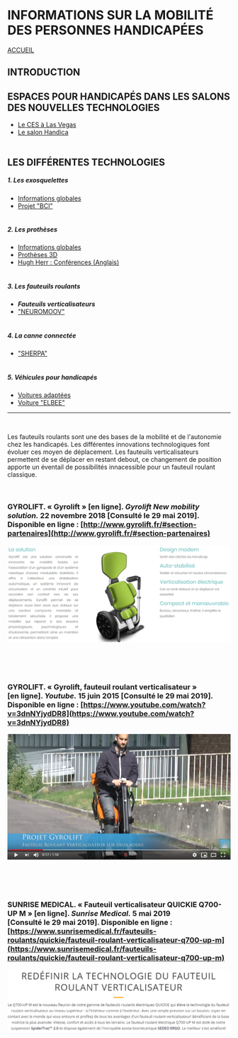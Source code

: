 # INFORMATIONS SUR LA MOBILITÉ DES PERSONNES HANDICAPÉES  
[ACCUEIL](index.md)
## INTRODUCTION  

## ESPACES POUR HANDICAPÉS DANS LES SALONS DES NOUVELLES TECHNOLOGIES 
* [Le CES à Las Vegas](ces.md)
* [Le salon Handica](handica.md)
<br/> <br/>
## LES DIFFÉRENTES TECHNOLOGIES
##### 1. Les exosquelettes 
- [Informations globales](exoprésent.md)
- [Projet "BCI"](BCI.md)
<br/><br/>
##### 2. Les prothèses
- [Informations globales](Prothèseinfo.md)
- [Prothèses 3D](Prothèse3D.md)
- [Hugh Herr : Conférences (Anglais)](Hughvidéo.md)
<br/><br/>
##### 3. Les fauteuils roulants
- **_Fauteuils verticalisateurs_**
- ["NEUROMOOV"](Neuromoov.md)
<br/><br/>
##### 4. La canne connectée
- ["SHERPA"](Canneconnectée.md)
<br/><br/>
##### 5. Véhicules pour handicapés
- [Voitures adaptées](Voitureadaptée.md)
- [Voiture "ELBEE"](Elbee.md)

----------------------------------------------------------
<br/>

Les fauteuils roulants sont une des bases de la mobilité et de l'autonomie chez les handicapés. Les différentes innovations technologiques font évoluer ces moyen de déplacement. Les fauteuils verticalisateurs permettent de se déplacer en restant debout, ce changement de position apporte un éventail de possibilités innacessible pour un fauteuil roulant classique. 

<br/>

### GYROLIFT. « Gyrolift » [en ligne].  _Gyrolift New mobility solution._ 22 novembre 2018 [Consulté le 29 mai 2019]. Disponible en ligne : [http://www.gyrolift.fr/#section-partenaires](http://www.gyrolift.fr/#section-partenaires)
![Fauteuil1.PNG](images/Fauteuil1.PNG "Fauteuil Gyriloft")

<br/><br/><br/>

### GYROLIFT. « Gyrolift, fauteuil roulant verticalisateur » [en ligne]. _Youtube._ 15 juin 2015 [Consulté le 29 mai 2019]. Disponible en ligne : [https://www.youtube.com/watch?v=3dnNYjydDR8](https://www.youtube.com/watch?v=3dnNYjydDR8)
![Fauteuil2.PNG](images/Fauteuil2.PNG)

<br/><br/><br/>

### SUNRISE MEDICAL. « Fauteuil verticalisateur QUICKIE Q700-UP M »   [en ligne]. _Sunrise Medical._ 5 mai 2019 [Consulté le 29 mai 2019]. Disponible en ligne : [https://www.sunrisemedical.fr/fauteuils-roulants/quickie/fauteuil-roulant-verticalisateur-q700-up-m](https://www.sunrisemedical.fr/fauteuils-roulants/quickie/fauteuil-roulant-verticalisateur-q700-up-m)
![Fauteuil3.PNG](images/Fauteuil3.PNG)
